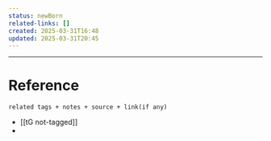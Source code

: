 ```yaml
---
status: newBorn
related-links: []
created: 2025-03-31T16:48
updated: 2025-03-31T20:45
---
```

---



# Reference
`related tags + notes + source + link(if any)`
 
- [[tG not-tagged]]
- 